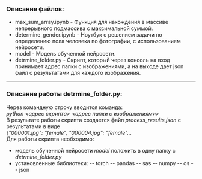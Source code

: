 ### Описание файлов:
- max_sum_array.ipynb - Функция для нахождения в массиве непрерывного подмассива с максимальной суммой.
- determine_gender.ipynb - Ноутбук с решением задачи по определению пола человека по фотографии, с использованием нейросети.
- model - Модель обученной нейросети. 
- detrmine_folder.py - Скрипт, который через консоль на вход принимает адрес папки с изображениями, а на выходе дает json файл с результатами для каждого изображения.
-------------------------
### Описание работы detrmine_folder.py:  
Через командную строку вводится команда:  
*python <адрес скрипта> <адрес папки с изображениями>*  
В результате работы скрипта создается файл *process_results.json* с результатами в виде  
*{"000001.jpg": "female", "000004.jpg": "female"...*  
Для работы скрипта необходимо:  
- модель обученной нейросети *model* положить в одну папку с *detrmine_folder.py*
- установленные библиотеки:
-- torch
-- pandas
-- sas
-- numpy
-- os
-- json
